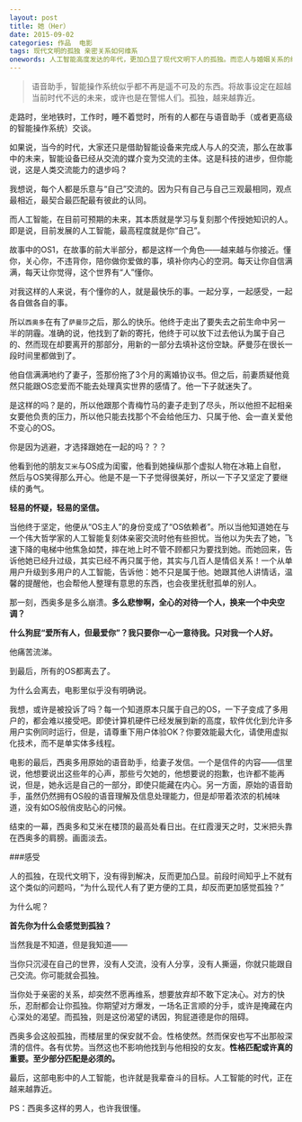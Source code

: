 ```yaml
---
layout: post
title: 她（Her）
date: 2015-09-02
categories: 作品  电影
tags: 现代文明的孤独 亲密关系如何维系
onewords: 人工智能高度发达的年代，更加凸显了现代文明下人的孤独。而恋人与婚姻关系的维持，似乎也变得困难。
---
```

> 语音助手，智能操作系统似乎都不再是遥不可及的东西。将故事设定在超越当前时代不远的未来，或许也是在警惕人们。孤独，越来越靠近。

走路时，坐地铁时，工作时，睡不着觉时，所有的人都在与语音助手（或者更高级的智能操作系统）交谈。

如果说，当今的时代，大家还只是借助智能设备来完成人与人的交流，那么在故事中的未来，智能设备已经从交流的媒介变为交流的主体。这是科技的进步，但你能说，这是人类交流能力的退步吗？

我想说，每个人都是乐意与“自己”交流的。因为只有自己与自己三观最相同，观点最相近，最契合最匹配最有彼此的认同。

而人工智能，在目前可预期的未来，其本质就是学习与复刻那个传授她知识的人。即是说，目前发展的人工智能，最高程度就是你“自己”。

故事中的OS1，在故事的前大半部分，都是这样一个角色——越来越与你接近。懂你，关心你，不违背你，陪你做你爱做的事，填补你内心的空洞。每天让你自信满满，每天让你觉得，这个世界有“人”懂你。

对我这样的人来说，有个懂你的人，就是最快乐的事。一起分享，一起感受，一起各自做各自的事。

所以`西奥多`在有了`萨曼莎`之后，那么的快乐。他终于走出了要失去之前生命中另一半的阴霾。准确的说，他找到了新的寄托，他终于可以放下过去他认为属于自己的、然而现在却要离开的那部分，用新的一部分去填补这份空缺。萨曼莎在很长一段时间里都做到了。

他自信满满地约了妻子，签那份拖了3个月的离婚协议书。但之后，前妻质疑他竟然只能跟OS恋爱而不能去处理真实世界的感情了。他一下子就迷失了。

是这样的吗？是的，所以他跟那个青梅竹马的妻子走到了尽头，所以他担不起相亲女要他负责的压力，所以他只能去找那个不会给他压力、只属于他、会一直关爱他不变心的OS。

你是因为逃避，才选择跟她在一起的吗？？？

他看到他的朋友`艾米`与OS成为闺蜜，他看到她操纵那个虚拟人物在冰箱上自慰，然后与OS笑得那么开心。他是不是一下子觉得很美好，所以一下子又坚定了要继续的勇气。

**轻易的怀疑，轻易的坚信。**

当他终于坚定，他便从“OS主人”的身份变成了“OS依赖者”。所以当他知道她在与一个伟大哲学家的人工智能复刻体亲密交流时他有些担忧。当他以为失去了她，飞速下降的电梯中他焦急如焚，摔在地上时不管不顾都只为要找到她。而她回来，告诉他她已经升过级，其实已经不再只属于他，其实与几百人是情侣关系！一个从单用户升级到多用户的人工智能，告诉他：她不只是属于他。她跟其他人讲情话，温馨的提醒他，也会帮他人整理有意思的东西，也会夜里抚慰孤单的别人。

那一刻，西奥多是多么崩溃。**多么悲惨啊，全心的对待一个人，换来一个中央空调？**

**什么狗屁“爱所有人，但最爱你”？我只要你一心一意待我。只对我一个人好。**

他痛苦流涕。

到最后，所有的OS都离去了。

为什么会离去，电影里似乎没有明确说。

我想，或许是被投诉了吗？每一个知道原本只属于自己的OS，一下子变成了多用户的，都会难以接受吧。即使计算机硬件已经发展到新的高度，软件优化到允许多用户实例同时运行，但是，请尊重下用户体验OK？你要效能最大化，请使用虚拟化技术，而不是单实体多线程。

电影的最后，西奥多用原始的语音助手，给妻子发信。一个是信件的内容——信里说，他想要说出这些年的心声，那些亏欠她的，他想要说的抱歉，也许都不能再说，但是，她永远是自己的一部分，即使只能藏在内心。另一方面，原始的语音助手，虽然仍然拥有OS般的语音理解及信息处理能力，但是却带着浓浓的机械味道，没有如OS般俏皮贴心的问候。

结束的一幕，西奥多和艾米在楼顶的最高处看日出。在红霞漫天之时，艾米把头靠在西奥多的肩膀。画面淡去。

###感受

人的孤独，在现代文明下，没有得到解决，反而更加凸显。前段时间知乎上不就有这个类似的问题吗，“为什么现代人有了更方便的工具，却反而更加感觉孤独？”

为什么呢？

**首先你为什么会感觉到孤独？**

当然我是不知道，但是我知道——

当你只沉浸在自己的世界，没有人交流，没有人分享，没有人撕逼，你就只能跟自己交流。你可能就会孤独。

当你处于亲密的关系，却突然不愿再维系，想要放弃却不敢下定决心。对方的快乐，忍耐都会让你孤独。你期望对方爆发，一场名正言顺的分手，或许是掩藏在内心深处的渴望。而孤独，则是这份渴望的诱因，狗屁道德是你的阻碍。

西奥多会这般孤独，而楼层里的保安就不会。性格使然。然而保安也写不出那般深清的信件。各有优势。当然这也不影响他找到与他相投的女友。**性格匹配或许真的重要。至少部分匹配是必须的。**

最后，这部电影中的人工智能，也许就是我辈奋斗的目标。人工智能的时代，正在越来越靠近。

PS：西奥多这样的男人，也许我很懂。







